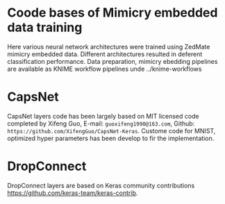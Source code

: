 # Coode bases of Mimicry embedded data training

Here various neural network architectures were trained using ZedMate mimicry embedded data. Different architectures resulted in deferent classification performance.
Data preparation, mimicry ebedding pipelines are available as KNIME workflow pipelines unde ../knime-workflows

# CapsNet

CapsNet layers code has been largely based on MIT licensed code completed by Xifeng Guo, E-mail: `guoxifeng1990@163.com`, Github: `https://github.com/XifengGuo/CapsNet-Keras`.
Custome code for MNIST, optimized hyper parameters has been develop to fir the implementation.

# DropConnect

DropConnect layers are based on Keras community contributions https://github.com/keras-team/keras-contrib.
